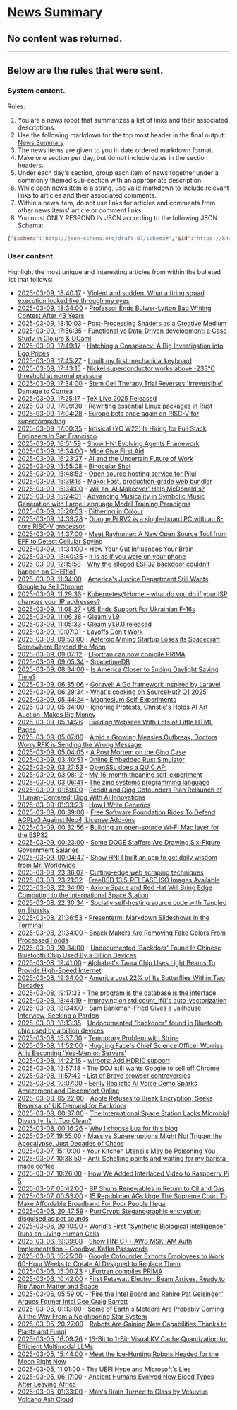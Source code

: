 # [News Summary](https://kherrick.github.io/news-summary/)

## No content was returned.

---

## Below are the rules that were sent.

### System content.

Rules:

1. You are a news robot that summarizes a list of links and their associated descriptions.
2. Use the following markdown for the top most header in the final output: [News Summary](https://kherrick.github.io/news-summary/)
3. The news items are given to you in date ordered markdown format.
4. Make one section per day, but do not include dates in the section headers.
5. Under each day's section, group each item of news together under a commonly themed sub-section with an appropriate description.
6. While each news item is a string, use valid markdown to include relevant links to articles and their associated comments.
7. Within a news item, do not use links for articles and comments from other news items' article or comment links.
8. You must ONLY RESPOND IN JSON according to the following JSON Schema:

```json
{"$schema":"http://json-schema.org/draft-07/schema#","$id":"https://kherrick.github.io/news-summary/news-summary-schema.json","type":"object","properties":{"heading":{"type":"string"},"sections":{"type":"array","items":{"type":"object","properties":{"title":{"type":"string"},"newsItems":{"type":"array","items":{"type":"string"},"minItems":1}},"required":["title","newsItems"]},"minItems":1}},"required":["heading","sections"]}
```

### User content.

Highlight the most unique and interesting articles from within the bulleted list that follows:

* [2025-03-09, 18:40:17](https://news.ycombinator.com/item?id=43312242) - [Violent and sudden. What a firing squad execution looked like through my eyes](https://apnews.com/article/south-carolina-firing-squad-eyewitness-account-sigmon-427cccb55be58954af4434e89bcc41d8)
* [2025-03-09, 18:34:00](https://idle.slashdot.org/story/25/03/09/1740239/professor-ends-bulwer-lytton-bad-writing-contest-after-43-years?utm_source=rss1.0mainlinkanon&utm_medium=feed) - [Professor Ends Bulwer-Lytton Bad Writing Contest After 43 Years](https://idle.slashdot.org/story/25/03/09/1740239/professor-ends-bulwer-lytton-bad-writing-contest-after-43-years?utm_source=rss1.0mainlinkanon&utm_medium=feed)
* [2025-03-09, 18:10:03](https://lobste.rs/s/e6u2ef/post_processing_shaders_as_creative) - [Post-Processing Shaders as a Creative Medium](https://blog.maximeheckel.com/posts/post-processing-as-a-creative-medium/)
* [2025-03-09, 17:56:35](https://lobste.rs/s/fbndgj/functional_vs_data_driven_development) - [Functional vs Data-Driven development: a Case-Study in Clojure & OCaml](https://kirancodes.me/posts/log-data-oriented-programming.html)
* [2025-03-09, 17:49:17](https://news.ycombinator.com/item?id=43311696) - [Hatching a Conspiracy: A Big Investigation into Egg Prices](https://www.thebignewsletter.com/p/hatching-a-conspiracy-a-big-investigation)
* [2025-03-09, 17:45:27](https://lobste.rs/s/m6bcmf/i_built_my_first_mechanical_keyboard) - [I built my first mechanical keyboard](https://marcin.juszkiewicz.com.pl/2025/03/09/i-built-my-first-mechanical-keyboard/)
* [2025-03-09, 17:43:15](https://news.ycombinator.com/item?id=43311610) - [Nickel superconductor works above -233°C threshold at normal pressure](https://phys.org/news/2025-02-nickel-superconductor-233c-threshold-pressure.html)
* [2025-03-09, 17:34:00](https://science.slashdot.org/story/25/03/09/1612213/stem-cell-therapy-trial-reverses-irreversible-damage-to-cornea?utm_source=rss1.0mainlinkanon&utm_medium=feed) - [Stem Cell Therapy Trial Reverses 'Irreversible' Damage to Cornea](https://science.slashdot.org/story/25/03/09/1612213/stem-cell-therapy-trial-reverses-irreversible-damage-to-cornea?utm_source=rss1.0mainlinkanon&utm_medium=feed)
* [2025-03-09, 17:25:17](https://news.ycombinator.com/item?id=43311367) - [TeX Live 2025 Released](https://www.texastim.dev/tex-live-2025-iso-available-via-torrent/)
* [2025-03-09, 17:09:30](https://news.ycombinator.com/item?id=43311149) - [Rewriting essential Linux packages in Rust](https://lwn.net/Articles/1007907/)
* [2025-03-09, 17:04:28](https://news.ycombinator.com/item?id=43311091) - [Europe bets once again on RISC-V for supercomputing](https://www.theregister.com/2025/03/07/dare_europe_risc_v_project/)
* [2025-03-09, 17:00:35](https://news.ycombinator.com/item?id=43311044) - [Infisical (YC W23) Is Hiring for Full Stack Engineers in San Francisco](https://www.ycombinator.com/companies/infisical/jobs/QqCs5fv-full-stack-engineer-sf)
* [2025-03-09, 16:51:59](https://news.ycombinator.com/item?id=43310963) - [Show HN: Evolving Agents Framework](https://github.com/matiasmolinas/evolving-agents)
* [2025-03-09, 16:34:00](https://science.slashdot.org/story/25/03/08/2133224/mice-give-first-aid?utm_source=rss1.0mainlinkanon&utm_medium=feed) - [Mice Give First Aid](https://science.slashdot.org/story/25/03/08/2133224/mice-give-first-aid?utm_source=rss1.0mainlinkanon&utm_medium=feed)
* [2025-03-09, 16:23:27](https://lobste.rs/s/caldlu/ai_uncertain_future_work) - [AI and the Uncertain Future of Work](https://matthewbilyeu.com/blog/2025-03-08/ai)
* [2025-03-09, 15:55:08](https://news.ycombinator.com/item?id=43310253) - [Binocular Shot](https://binocularshot.com/)
* [2025-03-09, 15:48:52](https://lobste.rs/s/2cacfc/open_source_hosting_service_for_pijul) - [Open source hosting service for Pijul](https://nest.pijul.com/pmeunier/nest)
* [2025-03-09, 15:39:16](https://news.ycombinator.com/item?id=43310047) - [Mako: Fast, production-grade web bundler](https://makojs.dev/)
* [2025-03-09, 15:34:00](https://slashdot.org/story/25/03/09/070211/will-an-ai-makeover-help-mcdonalds?utm_source=rss1.0mainlinkanon&utm_medium=feed) - [Will an 'AI Makeover' Help McDonald's?](https://slashdot.org/story/25/03/09/070211/will-an-ai-makeover-help-mcdonalds?utm_source=rss1.0mainlinkanon&utm_medium=feed)
* [2025-03-09, 15:24:31](https://lobste.rs/s/rwvvai/advancing_musicality_symbolic_music) - [Advancing Musicality in Symbolic Music Generation with Large Language Model Training Paradigms](https://electricalexis.github.io/notagen-demo/)
* [2025-03-09, 15:20:53](https://lobste.rs/s/5x51jl/dithering_colour) - [Dithering in Colour](https://obrhubr.org/dithering-in-colour)
* [2025-03-09, 14:39:28](https://news.ycombinator.com/item?id=43309376) - [Orange Pi RV2 is a single-board PC with an 8-core RISC-V processor](https://liliputing.com/orange-pi-rv2-is-a-single-board-pc-with-an-8-core-risc-v-processor/)
* [2025-03-09, 14:37:00](https://soylentnews.org/article.pl?sid=25/03/08/0753249&from=rss) - [Meet Rayhunter: A New Open Source Tool from EFF to Detect Cellular Spying](https://soylentnews.org/article.pl?sid=25/03/08/0753249&from=rss)
* [2025-03-09, 14:34:00](https://science.slashdot.org/story/25/03/09/0513235/how-your-gut-influences-your-brain?utm_source=rss1.0mainlinkanon&utm_medium=feed) - [How Your Gut Influences Your Brain](https://science.slashdot.org/story/25/03/09/0513235/how-your-gut-influences-your-brain?utm_source=rss1.0mainlinkanon&utm_medium=feed)
* [2025-03-09, 13:40:35](https://news.ycombinator.com/item?id=43308994) - [It is as if you were on your phone](https://pippinbarr.com/it-is-as-if-you-were-on-your-phone/info/)
* [2025-03-09, 12:15:58](https://lobste.rs/s/yffppm/why_alleged_esp32_backdoor_couldn_t) - [Why the alleged ESP32 backdoor couldn’t happen on CHERIoT](https://cheriot.org/auditing/backdoor/2025/03/09/no-esp32-style-backdoor.html)
* [2025-03-09, 11:34:00](https://tech.slashdot.org/story/25/03/09/0232250/americas-justice-department-still-wants-google-to-sell-chrome?utm_source=rss1.0mainlinkanon&utm_medium=feed) - [America's Justice Department Still Wants Google to Sell Chrome](https://tech.slashdot.org/story/25/03/09/0232250/americas-justice-department-still-wants-google-to-sell-chrome?utm_source=rss1.0mainlinkanon&utm_medium=feed)
* [2025-03-09, 11:29:36](https://lobste.rs/s/eetdq8/kubernetes_home_what_do_you_do_if_your_isp) - [Kubernetes@Home – what do you do if your ISP changes your IP addresses?](https://vegard.blog.engen.priv.no/?p=423)
* [2025-03-09, 11:08:27](https://news.ycombinator.com/item?id=43307996) - [US Ends Support For Ukrainian F-16s](https://ukrainetoday.org/us-ends-support-for-ukrainian-f-16s-but-french-mirages-will-be-salvation-forbes/)
* [2025-03-09, 11:06:38](https://news.ycombinator.com/item?id=43307987) - [Gleam v1.9](https://gleam.run/news/hello-echo-hello-git/)
* [2025-03-09, 11:05:33](https://lobste.rs/s/lvsiz8/gleam_v1_9_0_released) - [Gleam v1.9.0 released](https://gleam.run/news/hello-echo-hello-git/)
* [2025-03-09, 10:07:01](https://news.ycombinator.com/item?id=43307755) - [Layoffs Don't Work](https://thehustle.co/originals/why-layoffs-dont-work)
* [2025-03-09, 09:53:00](https://soylentnews.org/article.pl?sid=25/03/08/0744250&from=rss) - [Asteroid Mining Startup Loses its Spacecraft Somewhere Beyond the Moon](https://soylentnews.org/article.pl?sid=25/03/08/0744250&from=rss)
* [2025-03-09, 09:07:12](https://lobste.rs/s/tohpnt/lfortran_can_now_compile_prima) - [LFortran can now compile PRIMA](https://lfortran.org/blog/2025/03/lfortran-compiles-prima/)
* [2025-03-09, 09:05:34](https://lobste.rs/s/nm2feq/spacetimedb) - [SpacetimeDB](https://spacetimedb.com/)
* [2025-03-09, 08:34:00](https://news.slashdot.org/story/25/03/09/0359219/is-america-closer-to-ending-daylight-saving-time?utm_source=rss1.0mainlinkanon&utm_medium=feed) - [Is America Closer to Ending Daylight Saving Time?](https://news.slashdot.org/story/25/03/09/0359219/is-america-closer-to-ending-daylight-saving-time?utm_source=rss1.0mainlinkanon&utm_medium=feed)
* [2025-03-09, 06:35:06](https://news.ycombinator.com/item?id=43306797) - [Goravel: A Go framework inspired by Laravel](https://www.goravel.dev)
* [2025-03-09, 06:29:34](https://lobste.rs/s/dslris/what_s_cooking_on_sourcehut_q1_2025) - [What's cooking on SourceHut? Q1 2025](https://sourcehut.org/blog/2025-03-07-whats-cooking-q1-25/)
* [2025-03-09, 05:44:24](https://news.ycombinator.com/item?id=43306599) - [Magnesium Self-Experiments](https://gwern.net/nootropic/magnesium)
* [2025-03-09, 05:34:00](https://slashdot.org/story/25/03/09/0132251/ignoring-protests-christies-holds-ai-art-auction-makes-big-money?utm_source=rss1.0mainlinkanon&utm_medium=feed) - [Ignoring Protests, Christie's Holds AI Art Auction, Makes Big Money](https://slashdot.org/story/25/03/09/0132251/ignoring-protests-christies-holds-ai-art-auction-makes-big-money?utm_source=rss1.0mainlinkanon&utm_medium=feed)
* [2025-03-09, 05:14:26](https://lobste.rs/s/csr4mw/building_websites_with_lots_little_html) - [Building Websites With Lots of Little HTML Pages](https://blog.jim-nielsen.com/2025/lots-of-little-html-pages/)
* [2025-03-09, 05:07:00](https://soylentnews.org/article.pl?sid=25/03/08/0739224&from=rss) - [Amid a Growing Measles Outbreak, Doctors Worry RFK is Sending the Wrong Message](https://soylentnews.org/article.pl?sid=25/03/08/0739224&from=rss)
* [2025-03-09, 05:04:05](https://news.ycombinator.com/item?id=43306435) - [A Post Mortem on the Gino Case](https://statmodeling.stat.columbia.edu/2025/03/08/a-post-mortem-on-the-gino-case-committing-fraud-is-right-now-a-viable-career-strategy-that-can-propel-you-at-the-top-of-the-academic-world/)
* [2025-03-09, 03:40:51](https://news.ycombinator.com/item?id=43305973) - [Online Embedded Rust Simulator](https://wokwi.com/rust)
* [2025-03-09, 03:27:53](https://lobste.rs/s/zv7gj9/openssl_does_quic_api) - [OpenSSL does a QUIC API](https://daniel.haxx.se/blog/2025/02/16/openssl-does-a-quic-api/)
* [2025-03-09, 03:08:12](https://news.ycombinator.com/item?id=43305803) - [My 16-month theanine self-experiment](https://dynomight.net/theanine/)
* [2025-03-09, 03:06:41](https://lobste.rs/s/d96z4t/zinc_systems_programming_language) - [The zinc systems programming language](https://sr.ht/~oconnor0/zinc/)
* [2025-03-09, 01:59:00](https://tech.slashdot.org/story/25/03/08/2252242/reddit-and-digg-cofounders-plan-relaunch-of-human-centered-digg-with-ai-innovations?utm_source=rss1.0mainlinkanon&utm_medium=feed) - [Reddit and Digg Cofounders Plan Relaunch of 'Human-Centered' Digg With AI Innovations](https://tech.slashdot.org/story/25/03/08/2252242/reddit-and-digg-cofounders-plan-relaunch-of-human-centered-digg-with-ai-innovations?utm_source=rss1.0mainlinkanon&utm_medium=feed)
* [2025-03-09, 01:33:23](https://lobste.rs/s/epyn4f/how_i_write_generics) - [How I Write Generics](https://aartaka.me/my-generics.html)
* [2025-03-09, 00:39:00](https://news.slashdot.org/story/25/03/08/0613217/free-software-foundation-rides-to-defend-agplv3-against-neo4j-license-add-ons?utm_source=rss1.0mainlinkanon&utm_medium=feed) - [Free Software Foundation Rides To Defend AGPLv3 Against Neo4j License Add-ons](https://news.slashdot.org/story/25/03/08/0613217/free-software-foundation-rides-to-defend-agplv3-against-neo4j-license-add-ons?utm_source=rss1.0mainlinkanon&utm_medium=feed)
* [2025-03-09, 00:32:56](https://news.ycombinator.com/item?id=43304962) - [Building an open-source Wi-Fi Mac layer for the ESP32](https://esp32-open-mac.be)
* [2025-03-09, 00:23:00](https://soylentnews.org/politics/article.pl?sid=25/03/08/0721219&from=rss) - [Some DOGE Staffers Are Drawing Six-Figure Government Salaries](https://soylentnews.org/politics/article.pl?sid=25/03/08/0721219&from=rss)
* [2025-03-09, 00:04:47](https://news.ycombinator.com/item?id=43304785) - [Show HN: I built an app to get daily wisdom from Mr. Worldwide](https://daale.club/)
* [2025-03-08, 23:36:07](https://lobste.rs/s/p0wauf/cutting_edge_web_scraping_techniques) - [Cutting-edge web scraping techniques](https://github.com/simonw/nicar-2025-scraping/blob/main/README.md)
* [2025-03-08, 23:21:32](https://lobste.rs/s/43kaeh/freebsd_13_5_release_iso_images_available) - [FreeBSD 13.5-RELEASE ISO Images Available](https://download.freebsd.org/releases/ISO-IMAGES/13.5/)
* [2025-03-08, 22:34:00](https://linux.slashdot.org/story/25/03/08/205225/axiom-space-and-red-hat-will-bring-edge-computing-to-the-international-space-station?utm_source=rss1.0mainlinkanon&utm_medium=feed) - [Axiom Space and Red Hat Will Bring Edge Computing to the International Space Station](https://linux.slashdot.org/story/25/03/08/205225/axiom-space-and-red-hat-will-bring-edge-computing-to-the-international-space-station?utm_source=rss1.0mainlinkanon&utm_medium=feed)
* [2025-03-08, 22:30:34](https://lobste.rs/s/4cktbm/socially_self_hosting_source_code_with) - [Socially self-hosting source code with Tangled on Bluesky](https://anil.recoil.org/notes/disentangling-git-with-bluesky)
* [2025-03-08, 21:36:53](https://news.ycombinator.com/item?id=43303752) - [Presenterm: Markdown Slideshows in the Terminal](https://github.com/mfontanini/presenterm)
* [2025-03-08, 21:34:00](https://science.slashdot.org/story/25/03/08/033219/snack-makers-are-removing-fake-colors-from-processed-foods?utm_source=rss1.0mainlinkanon&utm_medium=feed) - [Snack Makers Are Removing Fake Colors From Processed Foods](https://science.slashdot.org/story/25/03/08/033219/snack-makers-are-removing-fake-colors-from-processed-foods?utm_source=rss1.0mainlinkanon&utm_medium=feed)
* [2025-03-08, 20:34:00](https://hardware.slashdot.org/story/25/03/08/2027216/undocumented-backdoor-found-in-chinese-bluetooth-chip-used-by-a-billion-devices?utm_source=rss1.0mainlinkanon&utm_medium=feed) - [Undocumented 'Backdoor' Found In Chinese Bluetooth Chip Used By a Billion Devices](https://hardware.slashdot.org/story/25/03/08/2027216/undocumented-backdoor-found-in-chinese-bluetooth-chip-used-by-a-billion-devices?utm_source=rss1.0mainlinkanon&utm_medium=feed)
* [2025-03-08, 19:41:00](https://soylentnews.org/article.pl?sid=25/03/08/0713256&from=rss) - [Alphabet's Taara Chip Uses Light Beams To Provide High-Speed Internet](https://soylentnews.org/article.pl?sid=25/03/08/0713256&from=rss)
* [2025-03-08, 19:34:00](https://science.slashdot.org/story/25/03/08/0523212/america-lost-22-of-its-butterflies-within-two-decades?utm_source=rss1.0mainlinkanon&utm_medium=feed) - [America Lost 22% of Its Butterflies Within Two Decades](https://science.slashdot.org/story/25/03/08/0523212/america-lost-22-of-its-butterflies-within-two-decades?utm_source=rss1.0mainlinkanon&utm_medium=feed)
* [2025-03-08, 19:17:33](https://lobste.rs/s/jcsfbx/program_is_database_is_interface) - [The program is the database is the interface](https://www.scattered-thoughts.net/writing/the-program-is-the-database-is-the-interface/)
* [2025-03-08, 18:44:19](https://news.ycombinator.com/item?id=43302394) - [Improving on std:count_if()'s auto-vectorization](https://nicula.xyz/2025/03/08/improving-stdcountif-vectorization.html)
* [2025-03-08, 18:34:00](https://yro.slashdot.org/story/25/03/08/183254/sam-bankman-fried-gives-a-jailhouse-interview-seeking-a-pardon?utm_source=rss1.0mainlinkanon&utm_medium=feed) - [Sam Bankman-Fried Gives a Jailhouse Interview, Seeking a Pardon](https://yro.slashdot.org/story/25/03/08/183254/sam-bankman-fried-gives-a-jailhouse-interview-seeking-a-pardon?utm_source=rss1.0mainlinkanon&utm_medium=feed)
* [2025-03-08, 18:13:35](https://lobste.rs/s/0twsmb/undocumented_backdoor_found_bluetooth) - [Undocumented \"backdoor\" found in Bluetooth chip used by a billion devices](https://www.bleepingcomputer.com/news/security/undocumented-backdoor-found-in-bluetooth-chip-used-by-a-billion-devices/)
* [2025-03-08, 15:37:00](https://soylentnews.org/article.pl?sid=25/03/08/1538213&from=rss) - [Temporary Problem with Stripe](https://soylentnews.org/article.pl?sid=25/03/08/1538213&from=rss)
* [2025-03-08, 14:52:00](https://soylentnews.org/article.pl?sid=25/03/08/072239&from=rss) - [Hugging Face's Chief Science Officer Worries AI is Becoming 'Yes-Men on Servers'](https://soylentnews.org/article.pl?sid=25/03/08/072239&from=rss)
* [2025-03-08, 14:22:16](https://lobste.rs/s/lrc6cm/wlroots_add_hdr10_support) - [wlroots: Add HDR10 support](https://gitlab.freedesktop.org/wlroots/wlroots/-/merge_requests/5002)
* [2025-03-08, 12:57:18](https://news.ycombinator.com/item?id=43299886) - [The DOJ still wants Google to sell off Chrome](https://www.wired.com/story/the-doj-still-wants-google-to-divest-chrome/)
* [2025-03-08, 11:57:42](https://lobste.rs/s/v8izex/list_brave_browser_controversies) - [List of Brave browser controversies](https://old.reddit.com/r/browsers/comments/1j1pq7b/list_of_brave_browser_controversies)
* [2025-03-08, 10:07:00](https://soylentnews.org/article.pl?sid=25/03/07/0436239&from=rss) - [Eerily Realistic AI Voice Demo Sparks Amazement and Discomfort Online](https://soylentnews.org/article.pl?sid=25/03/07/0436239&from=rss)
* [2025-03-08, 05:22:00](https://soylentnews.org/article.pl?sid=25/03/07/0427238&from=rss) - [Apple Refuses to Break Encryption, Seeks Reversal of UK Demand for Backdoor](https://soylentnews.org/article.pl?sid=25/03/07/0427238&from=rss)
* [2025-03-08, 00:37:00](https://soylentnews.org/article.pl?sid=25/03/07/0422219&from=rss) - [The International Space Station Lacks Microbial Diversity. Is It Too Clean?](https://soylentnews.org/article.pl?sid=25/03/07/0422219&from=rss)
* [2025-03-08, 00:16:26](https://lobste.rs/s/9sscit/why_i_choose_lua_for_this_blog) - [Why I choose Lua for this blog](https://andregarzia.com/2025/03/why-i-choose-lua-for-this-blog.html)
* [2025-03-07, 19:55:00](https://soylentnews.org/article.pl?sid=25/03/07/047205&from=rss) - [Massive Supereruptions Might Not Trigger the Apocalypse, Just Decades of Chaos](https://soylentnews.org/article.pl?sid=25/03/07/047205&from=rss)
* [2025-03-07, 15:10:00](https://soylentnews.org/article.pl?sid=25/03/07/041244&from=rss) - [Your Kitchen Utensils May be Poisoning You](https://soylentnews.org/article.pl?sid=25/03/07/041244&from=rss)
* [2025-03-07, 10:38:50](https://news.ycombinator.com/item?id=43289050) - [Anti-Schelling points and waiting for my barista-made coffee](https://interconnected.org/home/2025/03/07/schelling)
* [2025-03-07, 10:26:00](https://soylentnews.org/article.pl?sid=25/03/05/1610259&from=rss) - [How We Added Interlaced Video to Raspberry Pi 5](https://soylentnews.org/article.pl?sid=25/03/05/1610259&from=rss)
* [2025-03-07, 05:42:00](https://soylentnews.org/article.pl?sid=25/03/05/162236&from=rss) - [BP Shuns Renewables in Return to Oil and Gas](https://soylentnews.org/article.pl?sid=25/03/05/162236&from=rss)
* [2025-03-07, 00:53:00](https://soylentnews.org/politics/article.pl?sid=25/03/05/1555220&from=rss) - [15 Republican AGs Urge The Supreme Court To Make Affordable Broadband For Poor People Illegal](https://soylentnews.org/politics/article.pl?sid=25/03/05/1555220&from=rss)
* [2025-03-06, 20:47:59](https://news.ycombinator.com/item?id=43284927) - [PurrCrypt: Steganographic encryption disguised as pet sounds](https://github.com/vxfemboy/purrcrypt)
* [2025-03-06, 20:10:00](https://soylentnews.org/article.pl?sid=25/03/05/1550252&from=rss) - [World's First \"Synthetic Biological Intelligence\" Runs on Living Human Cells](https://soylentnews.org/article.pl?sid=25/03/05/1550252&from=rss)
* [2025-03-06, 19:39:08](https://news.ycombinator.com/item?id=43284293) - [Show HN: C++ AWS MSK IAM Auth Implementation – Goodbye Kafka Passwords](https://github.com/timeplus-io/proton/blob/develop/src/IO/Kafka/AwsMskIamSigner.cpp)
* [2025-03-06, 15:25:00](https://soylentnews.org/article.pl?sid=25/03/05/1546231&from=rss) - [Google Cofounder Exhorts Employees to Work 60-Hour Weeks to Create AI Designed to Replace Them](https://soylentnews.org/article.pl?sid=25/03/05/1546231&from=rss)
* [2025-03-06, 15:00:23](https://news.ycombinator.com/item?id=43280985) - [LFortran compiles PRIMA](https://lfortran.org/blog/2025/03/lfortran-compiles-prima/)
* [2025-03-06, 10:42:00](https://soylentnews.org/article.pl?sid=25/03/05/0314241&from=rss) - [First Petawatt Electron Beam Arrives, Ready to Rip Apart Matter and Space](https://soylentnews.org/article.pl?sid=25/03/05/0314241&from=rss)
* [2025-03-06, 05:59:00](https://soylentnews.org/article.pl?sid=25/03/05/031211&from=rss) - ['Fire the Intel Board and Rehire Pat Gelsinger,' Argues Former Intel Ceo Craig Barrett](https://soylentnews.org/article.pl?sid=25/03/05/031211&from=rss)
* [2025-03-06, 01:13:00](https://soylentnews.org/article.pl?sid=25/03/05/0257200&from=rss) - [Some of Earth's Meteors Are Probably Coming All the Way From a Neighboring Star System](https://soylentnews.org/article.pl?sid=25/03/05/0257200&from=rss)
* [2025-03-05, 20:27:00](https://soylentnews.org/article.pl?sid=25/03/04/028230&from=rss) - [Robots Are Gaining New Capabilities Thanks to Plants and Fungi](https://soylentnews.org/article.pl?sid=25/03/04/028230&from=rss)
* [2025-03-05, 16:09:26](https://news.ycombinator.com/item?id=43268477) - [16-Bit to 1-Bit: Visual KV Cache Quantization for Efficient Multimodal LLMs](https://arxiv.org/abs/2502.14882)
* [2025-03-05, 15:44:00](https://soylentnews.org/article.pl?sid=25/03/04/023230&from=rss) - [Meet the Ice-Hunting Robots Headed for the Moon Right Now](https://soylentnews.org/article.pl?sid=25/03/04/023230&from=rss)
* [2025-03-05, 11:01:00](https://soylentnews.org/article.pl?sid=25/03/03/1622232&from=rss) - [The UEFI Hype and Microsoft's Lies](https://soylentnews.org/article.pl?sid=25/03/03/1622232&from=rss)
* [2025-03-05, 06:17:00](https://soylentnews.org/article.pl?sid=25/03/02/1643244&from=rss) - [Ancient Humans Evolved New Blood Types After Leaving Africa](https://soylentnews.org/article.pl?sid=25/03/02/1643244&from=rss)
* [2025-03-05, 01:33:00](https://soylentnews.org/article.pl?sid=25/03/03/147226&from=rss) - [Man's Brain Turned to Glass by Vesuvius Volcano Ash Cloud](https://soylentnews.org/article.pl?sid=25/03/03/147226&from=rss)
